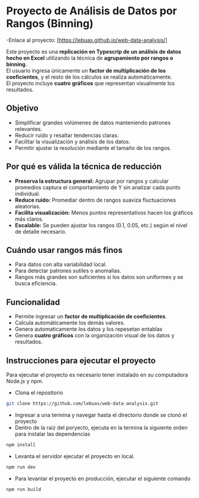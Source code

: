
# Proyecto de Análisis de Datos por Rangos (Binning)

-Enlace al proyecto: [https://lebuas.github.io/web-data-analysis/]

Este proyecto es una **replicación en Typescrip de un análisis de datos hecho en Excel** utilizando la técnica de **agrupamiento por rangos o binning**.  
El usuario ingresa únicamente un **factor de multiplicación de los coeficientes**, y el resto de los cálculos se realiza automáticamente.  
El proyecto incluye **cuatro gráficos** que representan visualmente los resultados.

## Objetivo
- Simplificar grandes volúmenes de datos manteniendo patrones relevantes.
- Reducir ruido y resaltar tendencias claras.
- Facilitar la visualización y análisis de los datos.
- Permitir ajustar la resolución mediante el tamaño de los rangos.

## Por qué es válida la técnica de reducción
- **Preserva la estructura general:** Agrupar por rangos y calcular promedios captura el comportamiento de Y sin analizar cada punto individual.  
- **Reduce ruido:** Promediar dentro de rangos suaviza fluctuaciones aleatorias.  
- **Facilita visualización:** Menos puntos representativos hacen los gráficos más claros.  
- **Escalable:** Se pueden ajustar los rangos (0.1, 0.05, etc.) según el nivel de detalle necesario.

## Cuándo usar rangos más finos
- Para datos con alta variabilidad local.  
- Para detectar patrones sutiles o anomalías.  
- Rangos más grandes son suficientes si los datos son uniformes y se busca eficiencia.

## Funcionalidad
- Permite ingresar un **factor de multiplicación de coeficientes**.  
- Calcula automáticamente los demás valores.  
- Genera automaticamente los datos y los repesetan entablas
- Genera **cuatro gráficos** con la organización visual de los datos y resultados.  

## Instrucciones para ejecutar el proyecto
Para ejecutar el proyecto es necesario tener instalado en su computadora Node.js y npm.

- Clona el repositorio
```bash
git clone https://github.com/lebuas/web-data-analysis.git
```

- Ingresar a una termina y navegar hasta el directorio donde se clonó el proyecto
- Dentro de la raiz del poryecto, ejecuta en la termina la siguiente orden para instalar las dependencias
```bash
npm install
```

- Levanta el servidor ejecutar el proyecto en local.
```bash
npm run dev
```

- Para levantar el proyecto en producción, ejecutar el siguiente comando
```bash
npm run build
```
 



